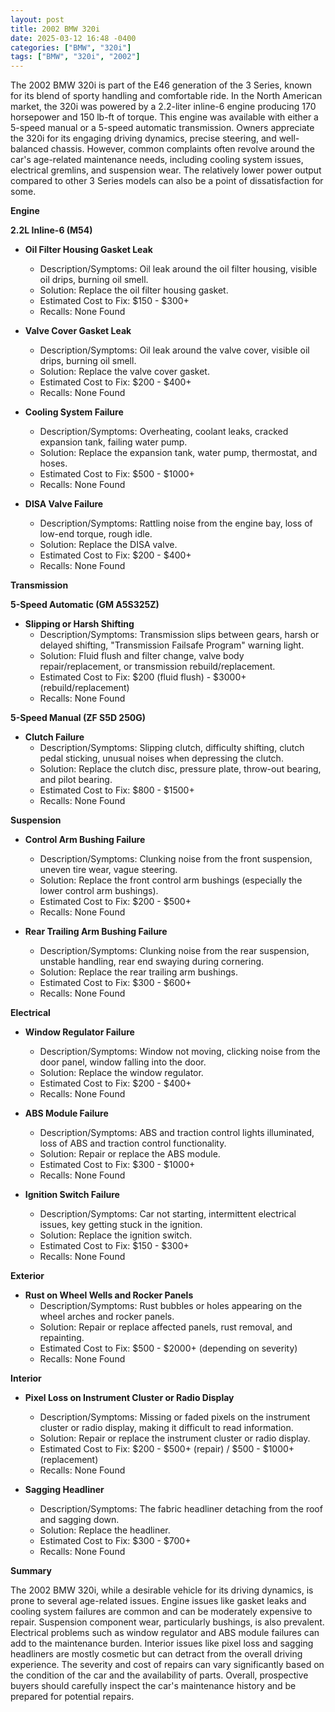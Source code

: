 ```yaml
---
layout: post
title: 2002 BMW 320i
date: 2025-03-12 16:48 -0400
categories: ["BMW", "320i"]
tags: ["BMW", "320i", "2002"]
---
```

The 2002 BMW 320i is part of the E46 generation of the 3 Series, known for its blend of sporty handling and comfortable ride. In the North American market, the 320i was powered by a 2.2-liter inline-6 engine producing 170 horsepower and 150 lb-ft of torque. This engine was available with either a 5-speed manual or a 5-speed automatic transmission. Owners appreciate the 320i for its engaging driving dynamics, precise steering, and well-balanced chassis. However, common complaints often revolve around the car's age-related maintenance needs, including cooling system issues, electrical gremlins, and suspension wear. The relatively lower power output compared to other 3 Series models can also be a point of dissatisfaction for some.

**Engine**

**2.2L Inline-6 (M54)**

*   **Oil Filter Housing Gasket Leak**
    *   Description/Symptoms: Oil leak around the oil filter housing, visible oil drips, burning oil smell.
    *   Solution: Replace the oil filter housing gasket.
    *   Estimated Cost to Fix: $150 - $300+
    *   Recalls: None Found

*   **Valve Cover Gasket Leak**
    *   Description/Symptoms: Oil leak around the valve cover, visible oil drips, burning oil smell.
    *   Solution: Replace the valve cover gasket.
    *   Estimated Cost to Fix: $200 - $400+
    *   Recalls: None Found

*   **Cooling System Failure**
    *   Description/Symptoms: Overheating, coolant leaks, cracked expansion tank, failing water pump.
    *   Solution: Replace the expansion tank, water pump, thermostat, and hoses.
    *   Estimated Cost to Fix: $500 - $1000+
    *   Recalls: None Found

*   **DISA Valve Failure**
    *   Description/Symptoms: Rattling noise from the engine bay, loss of low-end torque, rough idle.
    *   Solution: Replace the DISA valve.
    *   Estimated Cost to Fix: $200 - $400+
    *   Recalls: None Found

**Transmission**

**5-Speed Automatic (GM A5S325Z)**

*   **Slipping or Harsh Shifting**
    *   Description/Symptoms: Transmission slips between gears, harsh or delayed shifting, "Transmission Failsafe Program" warning light.
    *   Solution: Fluid flush and filter change, valve body repair/replacement, or transmission rebuild/replacement.
    *   Estimated Cost to Fix: $200 (fluid flush) - $3000+ (rebuild/replacement)
    *   Recalls: None Found

**5-Speed Manual (ZF S5D 250G)**
*   **Clutch Failure**
    *   Description/Symptoms: Slipping clutch, difficulty shifting, clutch pedal sticking, unusual noises when depressing the clutch.
    *   Solution: Replace the clutch disc, pressure plate, throw-out bearing, and pilot bearing.
    *   Estimated Cost to Fix: $800 - $1500+
    *   Recalls: None Found

**Suspension**

*   **Control Arm Bushing Failure**
    *   Description/Symptoms: Clunking noise from the front suspension, uneven tire wear, vague steering.
    *   Solution: Replace the front control arm bushings (especially the lower control arm bushings).
    *   Estimated Cost to Fix: $200 - $500+
    *   Recalls: None Found

*   **Rear Trailing Arm Bushing Failure**
    *   Description/Symptoms: Clunking noise from the rear suspension, unstable handling, rear end swaying during cornering.
    *   Solution: Replace the rear trailing arm bushings.
    *   Estimated Cost to Fix: $300 - $600+
    *   Recalls: None Found

**Electrical**

*   **Window Regulator Failure**
    *   Description/Symptoms: Window not moving, clicking noise from the door panel, window falling into the door.
    *   Solution: Replace the window regulator.
    *   Estimated Cost to Fix: $200 - $400+
    *   Recalls: None Found

*   **ABS Module Failure**
    *   Description/Symptoms: ABS and traction control lights illuminated, loss of ABS and traction control functionality.
    *   Solution: Repair or replace the ABS module.
    *   Estimated Cost to Fix: $300 - $1000+
    *   Recalls: None Found

*   **Ignition Switch Failure**
    *   Description/Symptoms: Car not starting, intermittent electrical issues, key getting stuck in the ignition.
    *   Solution: Replace the ignition switch.
    *   Estimated Cost to Fix: $150 - $300+
    *   Recalls: None Found

**Exterior**

*   **Rust on Wheel Wells and Rocker Panels**
    *   Description/Symptoms: Rust bubbles or holes appearing on the wheel arches and rocker panels.
    *   Solution: Repair or replace affected panels, rust removal, and repainting.
    *   Estimated Cost to Fix: $500 - $2000+ (depending on severity)
    *   Recalls: None Found

**Interior**

*   **Pixel Loss on Instrument Cluster or Radio Display**
    *   Description/Symptoms: Missing or faded pixels on the instrument cluster or radio display, making it difficult to read information.
    *   Solution: Repair or replace the instrument cluster or radio display.
    *   Estimated Cost to Fix: $200 - $500+ (repair) / $500 - $1000+ (replacement)
    *   Recalls: None Found

*   **Sagging Headliner**
    *   Description/Symptoms: The fabric headliner detaching from the roof and sagging down.
    *   Solution: Replace the headliner.
    *   Estimated Cost to Fix: $300 - $700+
    *   Recalls: None Found

**Summary**

The 2002 BMW 320i, while a desirable vehicle for its driving dynamics, is prone to several age-related issues. Engine issues like gasket leaks and cooling system failures are common and can be moderately expensive to repair. Suspension component wear, particularly bushings, is also prevalent. Electrical problems such as window regulator and ABS module failures can add to the maintenance burden. Interior issues like pixel loss and sagging headliners are mostly cosmetic but can detract from the overall driving experience. The severity and cost of repairs can vary significantly based on the condition of the car and the availability of parts. Overall, prospective buyers should carefully inspect the car's maintenance history and be prepared for potential repairs.

